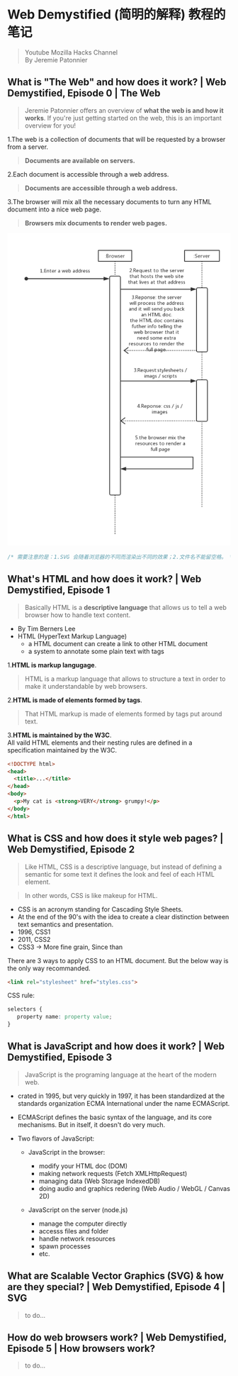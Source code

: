 # Web Demystified (简明的解释) 教程的笔记  
> Youtube Mozilla Hacks Channel    
> By Jeremie Patonnier  

## What is "The Web" and how does it work? | Web Demystified, Episode 0 | The Web
> Jeremie Patonnier offers an overview of **what the web is and how it works**. If you're just getting started on the web, this is an important overview for you!  

1.The web is a collection of documents that will be requested by a browser from a server.  
> **Documents are available on servers.**  

2.Each document is accessible through a web address.  
> **Documents are accessible through a web address.**  

3.The browser will mix all the necessary documents to turn any HTML document into a nice web page.  
> **Browsers mix documents to render web pages.**  

![What the web is and how it works.](images/what-the-web-is-and-how-it-works.png)  

```c
/* 需要注意的是：1.SVG 会随着浏览器的不同而渲染出不同的效果；2.文件名不能留空格。 */
```

## What's HTML and how does it work? | Web Demystified, Episode 1  

> Basically HTML is a **descriptive language** that allows us to tell a web browser how to handle text content.  

* By Tim Berners Lee  
* HTML (HyperText Markup Language)
  * a HTML document can create a link to other HTML document  
  * a system to annotate some plain text with tags

1.**HTML is markup langugage**.  
> HTML is a markup language that allows to structure a text in order to make it understandable by web browsers.   

2.**HTML is made of elements formed by tags**.  
> That HTML markup is made of elements formed by tags put around text.  

3.**HTML is maintained by the W3C**.  
All vaild HTML elements and their nesting rules are defined in a specification maintained by the W3C.  

```html
<!DOCTYPE html>
<head>
  <title>...</title>    
</head>
<body>
  <p>My cat is <strong>VERY</strong> grumpy!</p>
</body>
</html>
```

## What is CSS and how does it style web pages? | Web Demystified, Episode 2  
> Like HTML, CSS is a descriptive language, but instead of defining a semantic for some text it defines the look and feel of each HTML element.  

> In other words, CSS is like makeup for HTML.  

* CSS is an acronym standing for Cascading Style Sheets.  
* At the end of the 90's with the idea to create a clear distinction between text semantics and presentation.
 * 1996, CSS1
 * 2011, CSS2  
 * CSS3 -> More fine grain, Since than  

 There are 3 ways to apply CSS to an HTML document. But the below way is the only way recommanded.  

 ```html
 <link rel="stylesheet" href="styles.css">
 ```  

 CSS rule:  
 ```css
 selectors {
    property name: property value;
 }
 ```


## What is JavaScript and how does it work? | Web Demystified, Episode 3  
> JavaScript is the programing language at the heart of the modern web.  

* crated in 1995, but very quickly in 1997, it has been standardized at the standards organization ECMA International under the name ECMAScript.  
* ECMAScript defines the basic syntax of the language, and its core mechanisms. But in itself, it doesn't do very much.  

* Two flavors of JavaScript:  
    * JavaScript in the browser:  
        * modify your HTML doc (DOM)  
        * making network requests (Fetch XMLHttpRequest)  
        * managing data (Web Storage IndexedDB)  
        * doing audio and graphics redering (Web Audio / WebGL / Canvas 2D)  

    * JavaScript on the server (node.js)  
        * manage the computer directly  
        * accesss files and folder  
        * handle network resources  
        * spawn processes  
        * etc.


## What are Scalable Vector Graphics (SVG) & how are they special? | Web Demystified, Episode 4  | SVG
> to do...


## How do web browsers work? | Web Demystified, Episode 5  | How browsers work?
> to do...
